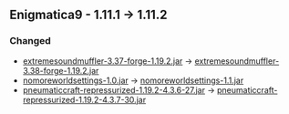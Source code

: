 ## Enigmatica9 - 1.11.1 -> 1.11.2

### Changed

  * [extremesoundmuffler-3.37-forge-1.19.2.jar](https://www.curseforge.com/minecraft/mc-mods/extreme-sound-muffler/files/4483111) -> [extremesoundmuffler-3.38-forge-1.19.2.jar](https://www.curseforge.com/minecraft/mc-mods/extreme-sound-muffler/files/4704679)
  * [nomoreworldsettings-1.0.jar](https://www.curseforge.com/minecraft/mc-mods/no-more-world-settings/files/4701523) -> [nomoreworldsettings-1.1.jar](https://www.curseforge.com/minecraft/mc-mods/no-more-world-settings/files/4702496)
  * [pneumaticcraft-repressurized-1.19.2-4.3.6-27.jar](https://www.curseforge.com/minecraft/mc-mods/pneumaticcraft-repressurized/files/4650181) -> [pneumaticcraft-repressurized-1.19.2-4.3.7-30.jar](https://www.curseforge.com/minecraft/mc-mods/pneumaticcraft-repressurized/files/4704481)

